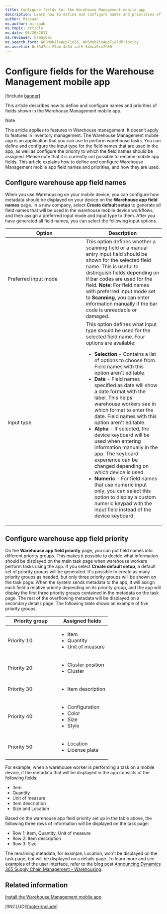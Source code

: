 ```yaml
---
title: Configure fields for the Warehouse Management mobile app
description: Learn how to define and configure names and priorities of fields shown in the Warehouse Management mobile app, with an outline on warehouse app field names. 
author: Mirzaab
ms.author: mirzaab
ms.topic: article
ms.date: 06/20/2017
ms.reviewer: kamaybac
ms.search.form: WHSMobileAppField, WHSMobileAppFieldPriority
ms.assetid: 6cf3d7da-29bb-4d3d-aaf5-544ca9cc2980
---
```


# Configure fields for the Warehouse Management mobile app

[!include [banner](../includes/banner.md)]

This article describes how to define and configure names and priorities of fields shown in the Warehouse Management mobile app.

> [!NOTE]
> This article applies to features in Warehouse management. It doesn’t apply to features in Inventory management. The Warehouse Management mobile app is an application that you can use to perform warehouse tasks. You can define and configure the input type for the field names that are used in the app, as well as configure the priority to which the field names should be assigned. Please note that it is currently not possible to rename mobile app fields. This article explains how to define and configure Warehouse Management mobile app field names and priorities, and how they are used.

## Configure warehouse app field names

When you use Warehousing on your mobile device, you can configure how metadata should be displayed on your device on the **Warehouse app field names** page. In a new company, select **Create default setup** to generate all field names that will be used in the warehouse mobile device workflows, and then assign a preferred input mode and input type to them. After you have generated all field names, you can select the following input options.

<table>
<colgroup>
<col width="50%" />
<col width="50%" />
</colgroup>
<thead>
<tr class="header">
<th>Option</th>
<th>Description</th>
</tr>
</thead>
<tbody>
<tr class="odd">
<td>Preferred input mode</td>
<td>This option defines whether a scanning field or a manual entry input field should be shown for the selected field name. This is useful to distinguish fields depending on if bar codes are used for the field. <strong>Note:</strong> For field names with preferred input mode set to <strong>Scanning</strong>, you can enter information manually if the bar code is unreadable or damaged.</td>
</tr>
<tr class="even">
<td>Input type</td>
<td>This option defines what input type should be used for the selected field name. Four options are available:
<ul>
<li><strong>Selection</strong> - Contains a list of options to choose from. Field names with this option aren't editable.</li>
<li><strong>Date</strong> - Field names specified as date will show a date format with the label. This helps warehouse workers see in which format to enter the date. Field names with this option aren't editable.</li>
<li><strong>Alpha</strong> - If selected, the device keyboard will be used when entering information manually in the app. The keyboard experience can be changed depending on which device is used.</li>
<li><strong>Numeric</strong> - For field names that use numeric input only, you can select this option to display a custom numeric keypad with the input field instead of the device keyboard.</li>
</ul></td>
</tr>
</tbody>
</table>

## Configure warehouse app field priority

On the **Warehouse app field priority** page, you can put field names into different priority groups. This makes it possible to decide what information should be displayed on the main task page when warehouse workers perform tasks using the app. If you select **Create default setup**, a default set of priority groups will be generated. It's possible to create as many priority groups as needed, but only three priority groups will be shown on the task page. When the system sends metadata to the app, it will assign each field a relative priority depending on its priority group, and the app will display the first three priority groups contained in the metadata on the task page. The rest of the overflowing metadata will be displayed on a secondary details page. The following table shows an example of five priority groups.

<table>
<colgroup>
<col width="50%" />
<col width="50%" />
</colgroup>
<thead>
<tr class="header">
<th>Priority group</th>
<th>Assigned fields</th>
</tr>
</thead>
<tbody>
<tr class="odd">
<td> Priority 10</td>
<td><ul>
<li>Item</li>
<li>Quantity</li>
<li>Unit of measure</li>
</ul></td>
</tr>
<tr class="even">
<td> Priority 20</td>
<td><ul>
<li>Cluster position</li>
<li>Cluster</li>
</ul></td>
</tr>
<tr class="odd">
<td> Priority 30</td>
<td><ul>
<li>Item description</li>
</ul></td>
</tr>
<tr class="even">
<td> Priority 40</td>
<td><ul>
<li>Configuration</li>
<li>Color</li>
<li>Size</li>
<li>Style</li>
</ul></td>
</tr>
<tr class="odd">
<td> Priority 50</td>
<td><ul>
<li>Location</li>
<li>License plate</li>
</ul></td>
</tr>
</tbody>
</table>

For example, when a warehouse worker is performing a task on a mobile device, if the metadata that will be displayed in the app consists of the following fields:

-   Item
-   Quantity
-   Unit of measure
-   Item description
-   Size and Location

Based on the warehouse app field priority set up in the table above, the following three rows of information will be displayed on the task page:

-   Row 1: Item, Quantity, Unit of measure
-   Row 2: Item description
-   Row 3: Size

The remaining metadata, for example, Location, won't be displayed on the task page, but will be displayed on a details page. To learn more and see examples of the user interface, refer to the blog post [Announcing Dynamics 365 Supply Chain Management - Warehousing](https://blogs.msdn.microsoft.com/dynamicsaxscm/2017/01/20/announcing-dynamics-365-for-operations-warehousing/).

## Related information

[Install the Warehouse Management mobile app](../warehousing/install-configure-warehouse-management-app.md)


[!INCLUDE[footer-include](../../includes/footer-banner.md)]
